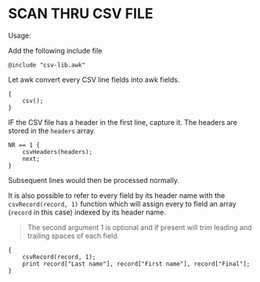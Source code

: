 # SCAN THRU CSV FILE

Usage:

Add the following include file

```
@include "csv-lib.awk"
```

Let awk convert every CSV line fields into awk fields.

```
{
	csv();
}
```	

IF the CSV file has a header in the first line, capture it.
The headers are stored in the `headers` array. 


```
NR == 1 {
	csvHeaders(headers);
	next;
}
```				

Subsequent lines would then be processed normally.

It is also possible to refer to every field by its header name with the
`csvRecord(record, 1)` function which will assign every to field an array (`record` in
this case) indexed by its header name.

> The second argument 1 is optional and if present will trim leading and
trailing spaces of each field.



```
{
	csvRecord(record, 1);
	print record["Last name"], record["First name"], record["Final"];
}
```	


